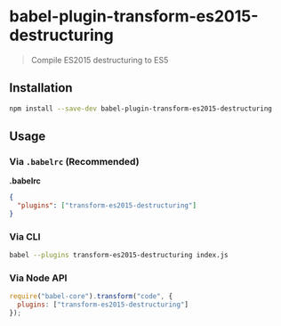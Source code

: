 # babel-plugin-transform-es2015-destructuring

> Compile ES2015 destructuring to ES5

## Installation

```sh
npm install --save-dev babel-plugin-transform-es2015-destructuring
```

## Usage

### Via `.babelrc` (Recommended)

**.babelrc**

```json
{
  "plugins": ["transform-es2015-destructuring"]
}
```

### Via CLI

```sh
babel --plugins transform-es2015-destructuring index.js
```

### Via Node API

```javascript
require("babel-core").transform("code", {
  plugins: ["transform-es2015-destructuring"]
});
```

